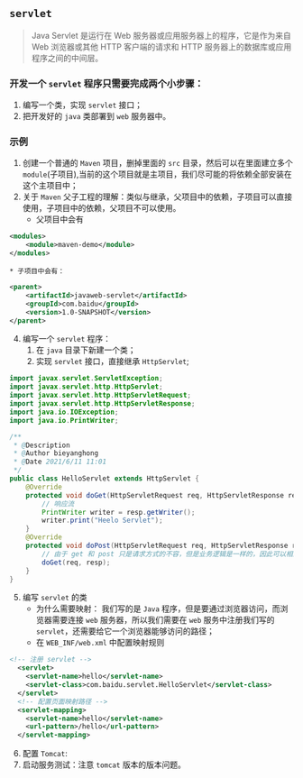 ## `servlet`
> Java Servlet 是运行在 Web 服务器或应用服务器上的程序，它是作为来自 Web 浏览器或其他 HTTP 客户端的请求和 HTTP 服务器上的数据库或应用程序之间的中间层。

### 开发一个 `servlet` 程序只需要完成两个小步骤：
1. 编写一个类，实现 `servlet` 接口；
2. 把开发好的 `java` 类部署到 `web` 服务器中。

### 示例
1. 创建一个普通的 `Maven` 项目，删掉里面的 `src` 目录，然后可以在里面建立多个 `module`(子项目),当前的这个项目就是主项目，我们尽可能的将依赖全部安装在这个主项目中；
2. 关于 `Maven` 父子工程的理解：类似与继承，父项目中的依赖，子项目可以直接使用，子项目中的依赖，父项目不可以使用。
    * 父项目中会有
```xml
<modules>
    <module>maven-demo</module>
</modules>
```
    * 子项目中会有：
```xml
<parent>
    <artifactId>javaweb-servlet</artifactId>
    <groupId>com.baidu</groupId>
    <version>1.0-SNAPSHOT</version>
</parent>
```
4. 编写一个 `servlet` 程序：
    1. 在 `java` 目录下新建一个类；
    2. 实现 `servlet` 接口，直接继承 `HttpServlet`;
```java
import javax.servlet.ServletException;
import javax.servlet.http.HttpServlet;
import javax.servlet.http.HttpServletRequest;
import javax.servlet.http.HttpServletResponse;
import java.io.IOException;
import java.io.PrintWriter;

/**
 * @Description
 * @Author bieyanghong
 * @Date 2021/6/11 11:01
 */
public class HelloServlet extends HttpServlet {
    @Override
    protected void doGet(HttpServletRequest req, HttpServletResponse resp) throws ServletException, IOException {
        // 响应流
        PrintWriter writer = resp.getWriter();
        writer.print("Heelo Servlet");        
    }
    @Override
    protected void doPost(HttpServletRequest req, HttpServletResponse resp) throws ServletException, IOException {
        // 由于 get 和 post 只是请求方式的不容，但是业务逻辑是一样的，因此可以相互调用，只需要实现一个即可。
        doGet(req, resp);
    }
}
```
5. 编写 `servlet` 的类
    * 为什么需要映射： 我们写的是 `Java` 程序，但是要通过浏览器访问，而浏览器需要连接 `web` 服务器，所以我们需要在 `web` 服务中注册我们写的 `servlet`，还需要给它一个浏览器能够访问的路径；
    * 在 `WEB_INF/web.xml` 中配置映射规则
```xml
<!-- 注册 servlet -->
  <servlet>
    <servlet-name>hello</servlet-name>
    <servlet-class>com.baidu.servlet.HelloServlet</servlet-class>
  </servlet>
  <!-- 配置页面映射路径 -->
  <servlet-mapping>
    <servlet-name>hello</servlet-name>
    <url-pattern>/hello</url-pattern>
  </servlet-mapping>
```
6. 配置 `Tomcat`:
7. 启动服务测试：注意 `tomcat` 版本的版本问题。
